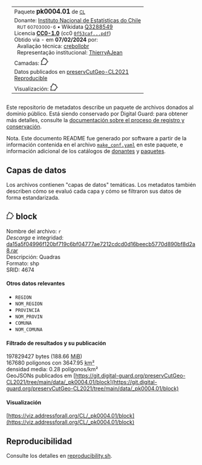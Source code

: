 <aside>
<table align="right" style="padding: 1em">
<tr><td>Paquete <big><b>pk0004.01</b></big> de <small><a target="_afacodes" title="Jurisdicción" href="https://afa.codes/CL">CL</a></small>
</td></tr>
<tr><td>
Donante: <a rel="external" target="_doador" href="https://www.ine.gob.cl/">Instituto Nacional de Estatísticas do Chile</a>
<br/>&nbsp; <small>RUT 60703000-6</small> • Wikidata <a rel="external" target="_doador" title="Enlace del descriptor Wikidata del donante" href="https://www.wikidata.org/wiki/Q3288549">Q3288549</a></small><br/>
Licencia <a rel="external" target="_doador" href="https://creativecommons.org/publicdomain/zero/1.0/"><b>CC0-1.0</b></a> (cc0 <a title="SHA256 0f53caf69606569e29f9160a65910d1755d45992969a3f2be4807a0ce4391b99.pdf" href="https://dl.digital-guard.org/0f53caf69606569e29f9160a65910d1755d45992969a3f2be4807a0ce4391b99.pdf"><code>0f53caf...pdf</code></a>)<br/>
Obtido via <i>-</i> em <b>07/02/2024</b> por:
<br/>&nbsp; Avaliação técnica: <a rel="external" target="_gitPerson" title="Usuario de Git" href="https://github.com/crebollobr">crebollobr</a>
<br/>&nbsp; Representação institucional: <a rel="external" target="_gitPerson" title="Usuario de" href="https://github.com/ThierryAJean">ThierryAJean</a><br/>
</td></tr>
<tr><td>Camadas: <a title="block" href="#-block"><img src="https://raw.githubusercontent.com/digital-guard/preserv/main/docs/assets/layerIcon-block.png" alt="block" width="20"/></a> </td></tr>
<tr><td>Datos publicados en <a href="https://git.digital-guard.org/preservCutGeo-CL2021/tree/main/data/_pk0004.01">preservCutGeo-CL2021</a><br/><a href="#reproducibilidad">Reproducible</a></td></tr>
<tr><td>Visualización: <a title="block" href="https://viz.addressforall.org/CL/_pk0004.01/block"><img src="https://raw.githubusercontent.com/digital-guard/preserv/main/docs/assets/layerIcon-block.png" alt="block" width="20"/></a> </td></tr>
</table>
</aside>

<section>

Este repositorio de metadatos describe un paquete de archivos donados al dominio público. Está siendo conservado por Digital Guard: para obtener más detalles, consulte la [documentación sobre el proceso de registro y conservación](https://wiki.addressforall.org/doc/Documentação_Digital-guard).

Nota. Este documento README fue generado por software a partir de la información contenida en el archivo [`make_conf.yaml`](https://git.digital-guard.org/preserv-CL/blob/main/data/_pk0004.01/make_conf.yaml) en este paquete, e información adicional de los catálogos de [donantes](https://git.digital-guard.org/preserv-BR/blob/main/data/donor.csv) y [paquetes](https://git.digital-guard.org/preserv-BR/blob/main/data/donatedPack.csv).

# Capas de datos

Los archivos contienen "capas de datos" temáticas. Los metadatos también describen cómo se evaluó cada capa y cómo se filtraron sus datos de forma estandarizada.

## <img src="https://raw.githubusercontent.com/digital-guard/preserv/main/docs/assets/layerIcon-block.png" alt="block" width="20"/> block

Nombre del archivo: `r`<br/>*Descarga* e integridad: [da15a5f04996f120bf719c6bf04777ae7212cdcd0d16beecb5770d890bf8d2a8.rar](https://dl.digital-guard.org/da15a5f04996f120bf719c6bf04777ae7212cdcd0d16beecb5770d890bf8d2a8.rar)<br/>Descripción: Quadras<br/>Formato: shp<br/>SRID: 4674

#### Otros datos relevantes
* `REGION`
* `NOM_REGION`
* `PROVINCIA`
* `NOM_PROVIN`
* `COMUNA`
* `NOM_COMUNA`

#### Filtrado de resultados y su publicación
197829427 bytes (188.66 <abbr title="mebibyte">MiB</abbr>)<br/>167680 polígonos con 3647.95 <abbr title="quilômetros quadrados">km²</abbr><br/>densidad media: 0.28 polígonos/km²<br/>GeoJSONs publicados em [https://git.digital-guard.org/preservCutGeo-CL2021/tree/main/data/_pk0004.01/block](https://git.digital-guard.org/preservCutGeo-CL2021/tree/main/data/_pk0004.01/block)

#### Visualización
[https://viz.addressforall.org/CL/_pk0004.01/block](https://viz.addressforall.org/CL/_pk0004.01/block)

</section>
<section>

# Reproducibilidad

Consulte los detalles en [reproducibility.sh](https://git.digital-guard.org/preserv-CL/blob/main/data/_pk0004.01/reproducibility.sh).

</section>

